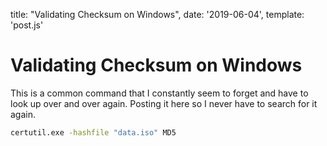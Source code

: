 title: "Validating Checksum on Windows", date: '2019-06-04', template: 'post.js'

# Validating Checksum on Windows

This is a common command that I constantly seem to forget and have to look up over and over again. Posting it here so I never have to search for it again.

```bash
certutil.exe -hashfile "data.iso" MD5
```